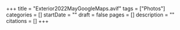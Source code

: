+++
title = "Exterior2022MayGoogleMaps.avif"
tags = ["Photos"]
categories = []
startDate = ""
draft = false
pages = []
description = ""
citations = []
+++
